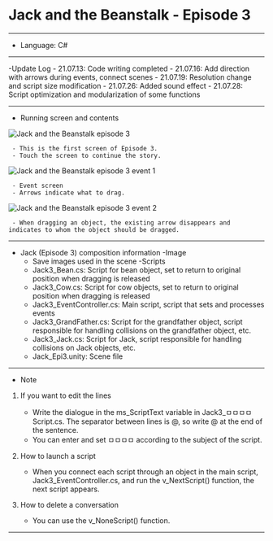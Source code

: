 # Jack and the Beanstalk - Episode 3
***
  - Language: C#
***
  -Update Log
      - 21.07.13: Code writing completed
      - 21.07.16: Add direction with arrows during events, connect scenes
      - 21.07.19: Resolution change and script size modification
      - 21.07.26: Added sound effect
      - 21.07.28: Script optimization and modularization of some functions
***
  - Running screen and contents

![Jack and the Beanstalk episode 3](https://user-images.githubusercontent.com/37494407/126118568-05882a3c-5841-4e20-9f0b-4c33d248caa7.png)


     - This is the first screen of Episode 3.
     - Touch the screen to continue the story.
    
![Jack and the Beanstalk episode 3 event 1](https://user-images.githubusercontent.com/37494407/126121823-e65947b9-6944-4ca1-a09d-18888a2e80ce.png)

     - Event screen
     - Arrows indicate what to drag.
    
  ![Jack and the Beanstalk episode 3 event 2](https://user-images.githubusercontent.com/37494407/126121935-bcfb0c8b-bf70-4b31-b10e-069c00c66072.png)

     - When dragging an object, the existing arrow disappears and indicates to whom the object should be dragged.
    
    
    

***


- Jack (Episode 3) composition information
   -Image
     - Save images used in the scene
   -Scripts
     - Jack3_Bean.cs: Script for bean object, set to return to original position when dragging is released
     - Jack3_Cow.cs: Script for cow objects, set to return to original position when dragging is released
     - Jack3_EventController.cs: Main script, script that sets and processes events
     - Jack3_GrandFather.cs: Script for the grandfather object, script responsible for handling collisions on the grandfather object, etc.
     - Jack3_Jack.cs: Script for Jack, script responsible for handling collisions on Jack objects, etc.
   - Jack_Epi3.unity: Scene file

***

  - Note

1. If you want to edit the lines

     - Write the dialogue in the ms_ScriptText variable in Jack3_ㅁㅁㅁㅁScript.cs. The separator between lines is @, so write @ at the end of the sentence.
     - You can enter and set ㅁㅁㅁㅁ according to the subject of the script.

2. How to launch a script

     - When you connect each script through an object in the main script, Jack3_EventController.cs, and run the v_NextScript() function, the next script appears.

3. How to delete a conversation

     - You can use the v_NoneScript() function.

***
